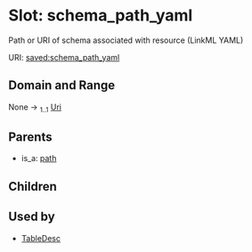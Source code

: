 
# Slot: schema_path_yaml

Path or URI of schema associated with resource (LinkML YAML)

URI: [saved:schema_path_yaml](https://marine.gov.scot/metadata/saved/schema/schema_path_yaml)


## Domain and Range

None &#8594;  <sub>1..1</sub> [Uri](types/Uri.md)

## Parents

 *  is_a: [path](path.md)

## Children


## Used by

 * [TableDesc](TableDesc.md)
